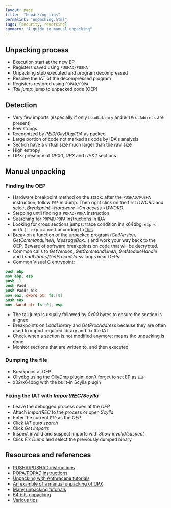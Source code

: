 ```yaml
---
layout: page
title:  "Unpacking tips"
permalink: "unpacking.html"
tags: [security, reversing]
summary: "A guide to manual unpacking"
---
```



## Unpacking process
* Execution start at the new EP
* Registers saved using `PUSHAD/PUSHA`
* Unpacking stub executed and program decompressed
* Resolve the IAT of the decompressed program
* Registers restored using `POPAD/POPA`
* *Tail jump*: jump to unpacked code (OEP)


## Detection
* Very few imports (especially if only `LoadLibrary` and `GetProcAddress` are
  present)
* Few strings
* Recognized by *PEiD/OllyDbg/IDA* as packed
* Large portion of code not marked as code by IDA's analysis
* Section have a virtual size much larger than the raw size
* High entropy
* UPX: presence of *UPX0, UPX* and *UPX2* sections


## Manual unpacking
### Finding the OEP
* Hardware breakpoint method on the stack: after the `PUSHAD/PUSHA` instruction,
  follow `ESP` in dump. Then right click on the first *DWORD* and select
  *Breakpoint->Hardware->On access->DWORD*.
* Stepping until finding a `POPAD/POPA` instruction
* Searching for `POPAD/POPA` instructions in IDA
* Looking for cross sections jumps: trace condition ins x64dbg:
  `eip < out0 || eip >= out1` according to
  [this](https://forum.exetools.com/showthread.php?t=18603)
* Break on a function of the unpacked program (*GetVersion, GetCommandLineA,
  MessageBox*...) and work your way back to the OEP. Beware of software
  breakpoints on code that will be decrypted.
* Common calls to *GetVersion*, *GetCommandLineA*, *GetModuleHandle* and
  *LoadLibrary/GetProcaddress* loops near OEPs
* Common Visual C entrypoint:
```nasm
push ebp
mov ebp, esp
push -1
push #addr
push #addr_bis
mov eax, dword ptr fs:[0]
push eax
mov dword ptr fs:[0], esp
```
* The tail jump is usually followed by *0x00* bytes to ensure the section is
  aligned
* Breakpoints on *LoadLibrary* and *GetProcAddress* because they are often used
  to import required library and fix the IAT
* Check when a section is not modified anymore: means the unpacking is done
* Monitor sections that are written to, and then executed

### Dumping the file
* Breakpoint at OEP
* Ollydbg using the OllyDmp plugin: don't forget to set EP as `EIP`
* x32/x64dbg with the built-in Scylla plugin

### Fixing the IAT with *ImportREC/Scylla*
* Leave the debugged process open at the *OEP*
* Attach *ImportREC* to the process or open *Scylla*
* Enter the current `EIP` as the *OEP*
* Click *IAT auto search*
* Click *Get imports*
* Inspect invalid and suspect imports with *Show invalid/suspect*
* Click *Fix Dump* and select the previously dumped binary

## Resources and references
* [PUSHA/PUSHAD instructions](https://c9x.me/x86/html/file_module_x86_id_270.html)
* [POPA/POPAD instructions](https://c9x.me/x86/html/file_module_x86_id_249.html)
* [Unpacking with Anthracene tutorials](https://tuts4you.com/download/category/85//)
* [An example of a manual unpacking of UPX](http://www.behindthefirewalls.com/2013/12/unpacking-upx-file-manually-with-ollydbg.html)
* [Many unpacking tutorials](https://tuts4you.com/download/category/11/)
* [64 bits unpacking](https://www.virusbulletin.com/virusbulletin/2012/07/unpacking-x64-pe-binaries-introduction-part-1)
* [Various tips](http://vkremez.weebly.com/cyber-security/unpacking-malware-background)
